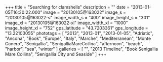 +++
title = "Searching for clamshells"
description = ""
date = "2013-01-05T16:30:22.000"
image = "20130105@163022"
image_s = "20130105@163022-s"
image_width_s = "400"
image_height_s = "301"
image_xl = "20130105@163022-xl"
image_width_xl = "1000"
image_height_xl = "752"
gps_latitude = "43.7203361"
gps_longitude = "13.22103055"
phototags = [ "2013", "2013-01", "2013-01-05", "Adriatic", "Ancona", "Book", "Europe", "Italy", "Marche", "Mediterranean", "Monte Conero", "Senigallia", "SenigalliaMareCollina", "afternoon", "beach", "harbor", "sea", "winter" ]
galleries = [ "", "2013 Timeline", "Book Senigallia Mare Collina", "Senigallia City and Seaside" ]
+++
